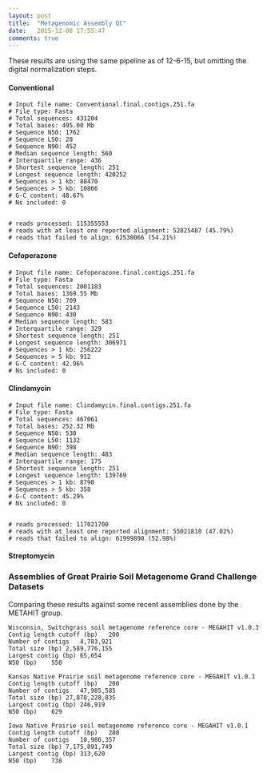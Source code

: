 ```yaml
---
layout: post
title:  "Metagenomic Assembly QC"
date:   2015-12-08 17:55:47
comments: true
---
```


These results are using the same pipeline as of 12-6-15, but omitting the digital normalization steps. 


#### Conventional

	# Input file name: Conventional.final.contigs.251.fa
	# File type: Fasta
	# Total sequences: 431204
	# Total bases: 495.00 Mb
	# Sequence N50: 1762
	# Sequence L50: 28
	# Sequence N90: 452
	# Median sequence length: 560
	# Interquartile range: 436
	# Shortest sequence length: 251
	# Longest sequence length: 420252
	# Sequences > 1 kb: 88470
	# Sequences > 5 kb: 10866
	# G-C content: 48.67%
	# Ns included: 0


	# reads processed: 115355553
	# reads with at least one reported alignment: 52825487 (45.79%)
	# reads that failed to align: 62530066 (54.21%)


#### Cefoperazone

	# Input file name: Cefoperazone.final.contigs.251.fa
	# File type: Fasta
	# Total sequences: 2001183
	# Total bases: 1369.55 Mb
	# Sequence N50: 709
	# Sequence L50: 2143
	# Sequence N90: 430
	# Median sequence length: 583
	# Interquartile range: 329
	# Shortest sequence length: 251
	# Longest sequence length: 306971
	# Sequences > 1 kb: 256222
	# Sequences > 5 kb: 912
	# G-C content: 42.96%
	# Ns included: 0





#### Clindamycin

	# Input file name: Clindamycin.final.contigs.251.fa
	# File type: Fasta
	# Total sequences: 467061
	# Total bases: 252.32 Mb
	# Sequence N50: 530
	# Sequence L50: 1132
	# Sequence N90: 398
	# Median sequence length: 483
	# Interquartile range: 175
	# Shortest sequence length: 251
	# Longest sequence length: 139769
	# Sequences > 1 kb: 8790
	# Sequences > 5 kb: 358
	# G-C content: 45.29%
	# Ns included: 0


	# reads processed: 117021700
	# reads with at least one reported alignment: 55021810 (47.02%)
	# reads that failed to align: 61999890 (52.98%)


#### Streptomycin



### Assemblies of Great Prairie Soil Metagenome Grand Challenge Datasets

Comparing these results against some recent assemblies done by the METAHIT group.

	Wisconsin, Switchgrass soil metagenome reference core - MEGAHIT v1.0.3
	Contig length cutoff (bp)	200
	Number of contigs	4,783,921
	Total size (bp)	2,589,776,155
	Largest contig (bp)	65,654
	N50 (bp)	550

	Kansas Native Prairie soil metagenome reference core - MEGAHIT v1.0.1
	Contig length cutoff (bp)	200
	Number of contigs	47,985,585
	Total size (bp)	27,878,228,835
	Largest contig (bp)	246,919
	N50 (bp)	629

	Iowa Native Prairie soil metagenome reference core - MEGAHIT v1.0.1
	Contig length cutoff (bp)	200
	Number of contigs	10,986,357
	Total size (bp)	7,175,891,749
	Largest contig (bp)	313,620
	N50 (bp)	738
